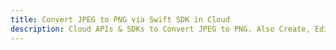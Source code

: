 ---title: Convert JPEG to PNG via Swift SDK in Clouddescription: Cloud APIs & SDKs to Convert JPEG to PNG. Also Create, Edit & Render Microsoft Word & OpenOffice documents in the Cloud.---